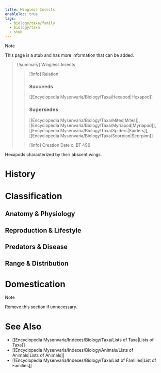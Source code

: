 ```yaml
---
title: Wingless Insects
enableToc: true
tags:
  - biology/taxa/family
  - biology/taxa
  - stub
---
```


> [!note]
> This page is a stub and has more information that can be added.

> [!summary] Wingless Insects
> > [!info] Relation
> > ### Succeeds
> > [[Encyclopedia Mysenvaria/Biology/Taxa/Hexapod|Hexapod]]
> > ### Supersedes
> > [[Encyclopedia Mysenvaria/Biology/Taxa/Mites|Mites]], [[Encyclopedia Mysenvaria/Biology/Taxa/Myriapod|Myriapod]], [[Encyclopedia Mysenvaria/Biology/Taxa/Spiders|Spiders]], [[Encyclopedia Mysenvaria/Biology/Taxa/Scorpion|Scorpion]]
>
> > [!info] Creation Date
> > c. BT 496

Hexapods characterized by their abscent wings.
# History

# Classification
## Anatomy & Physiology

## Reproduction & Lifestyle

## Predators & Disease

## Range & Distribution

# Domestication

> [!note]
> Remove this section if unnecessary.
# See Also
- [[Encyclopedia Mysenvaria/Indexes/Biology/Taxa/Lists of Taxa|Lists of Taxa]]
- [[Encyclopedia Mysenvaria/Indexes/Biology/Animals/Lists of Animals|Lists of Animals]]
- [[Encyclopedia Mysenvaria/Indexes/Biology/Taxa/List of Families|List of Families]]